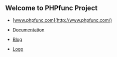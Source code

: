 ## Welcome to PHPfunc Project

+ [www.phpfunc.com](http://www.phpfunc.com/)

+ [Documentation](https://docs.phpfunc.com/)

+ [Blog](https://blog.phpfunc.com/)

+ [Logo](https://logo.phpfunc.com/)

